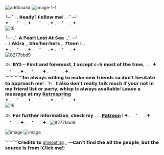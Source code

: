 ![ad60aa3d](https://github.com/OceansBlessing/OceansBlessing/assets/173688831/238b9f2e-69ad-4e76-a0ce-e5e7ace5f28e) ![image-1-1](https://github.com/OceansBlessing/OceansBlessing/assets/173688831/cba3224c-b656-4977-bc01-81f5aeb60823)


╰─ ˚ · . 𝗥𝗲𝗮𝗱𝘆? 𝗙𝗼𝗹𝗹𝗼𝘄 𝗺𝗲! . · ˚ ─╯   
   ✦ . 　⁺ 　 . ✦ . 　⁺ 　 . ✦ . 　⁺ 　 . ✦ .         
![16](https://github.com/OceansBlessing/OceansBlessing/assets/173688831/9ff22f66-e518-4e92-9d62-d9f7e91749b2)

╰─ ‧₊˚. 𝗔 𝗣𝗲𝗮𝗿𝗹 𝗟𝗼𝘀𝘁 𝗔𝘁 𝗦𝗲𝗮 ‧₊˚. ─╯    
. .꒰ 𝗔𝗸𝗶𝗿𝗮 ,, 𝗦𝗵𝗲/𝗵𝗲𝗿/𝗵𝗲𝗿𝘀 ,, 𝟳𝘁𝗲𝗲𝗻 ꒱. .   
   ✦ . 　⁺ 　 . ✦ . 　⁺ 　 . ✦ . 　⁺ 　 . ✦ .         
 ![8277bbd9](https://github.com/OceansBlessing/OceansBlessing/assets/173688831/b884a867-cf8f-4188-a614-8cff8a90f900)

౨ৎ. 𝗕𝗬𝗜— 𝗙𝗶𝗿𝘀𝘁 𝗮𝗻𝗱 𝗳𝗼𝗿𝗲𝗺𝗼𝘀𝘁, 𝗜 𝗮𝗰𝗰𝗲𝗽𝘁 𝗰+𝗵 𝗺𝗼𝘀𝘁 𝗼𝗳 𝘁𝗵𝗲 𝘁𝗶𝗺𝗲, . . .   ✦ . 　⁺ 　 . ✦ . 　⁺ 　 . ✦ . 　⁺ 　 . ✦ .    
︶︶︶︶𝗜𝗺 𝗮𝗹𝘄𝗮𝘆𝘀 𝘄𝗶𝗹𝗹𝗶𝗻𝗴 𝘁𝗼 𝗺𝗮𝗸𝗲 𝗻𝗲𝘄 𝗳𝗿𝗶𝗲𝗻𝗱𝘀 𝘀𝗼 𝗱𝗼𝗻'𝘁 𝗵𝗲𝘀𝗶𝘁𝗮𝘁𝗲 𝘁𝗼 𝗮𝗽𝗽𝗿𝗼𝗮𝗰𝗵 𝗺𝗲!   . ۫ ꣑ৎ   .   𝗜 𝗮𝗹𝘀𝗼 𝗱𝗼𝗻'𝘁 𝗿𝗲𝗮𝗹𝗹𝘆 𝘁𝗮𝗹𝗸 𝗺𝘂𝗰𝗵 𝗶𝗳 𝘆𝗼𝘂𝗿 𝗻𝗼𝘁 𝗶𝗻 𝗺𝘆 𝗳𝗿𝗶𝗲𝗻𝗱 𝗹𝗶𝘀𝘁 𝗼𝗿 𝗽𝗮𝗿𝘁𝘆, 𝘄𝗵𝗶𝘀𝗽 𝗶𝘀 𝗮𝗹𝘄𝗮𝘆𝘀 𝗮𝘃𝗮𝗶𝗹𝗮𝗯𝗹𝗲! 𝗟𝗲𝗮𝘃𝗲 𝗮 𝗺𝗲𝘀𝘀𝗮𝗴𝗲 𝗮𝘁 𝗺𝘆 [𝗥𝗲𝘁𝗿𝗼𝘀𝗽𝗿𝗶𝗻𝗴]( https://retrospring.net/@wintresr)   
  ✦ . 　⁺ 　 . ✦ . 　⁺ 　 . ✦ . 　⁺ 　 . ✦ .    
 ![16](https://github.com/OceansBlessing/OceansBlessing/assets/173688831/9ff22f66-e518-4e92-9d62-d9f7e91749b2)
 
౨ৎ. 𝗙𝗼𝗿 𝗳𝘂𝗿𝘁𝗵𝗲𝗿 𝗶𝗻𝗳𝗼𝗿𝗺𝗮𝘁𝗶𝗼𝗻, 𝗰𝗵𝗲𝗰𝗸 𝗺𝘆 . . . [𝗣𝗮𝘁𝗿𝗲𝗼𝗻]( https://www.patreon.com/LacedRibbon?fan_landing=true&view_as=public) !
✦ . 　⁺ 　 . ✦ . 　⁺ 　 . ✦ . 　⁺ 　 . ✦ .
 ![8277bbd9](https://github.com/OceansBlessing/OceansBlessing/assets/173688831/b884a867-cf8f-4188-a614-8cff8a90f900)

![image](https://github.com/OceansBlessing/OceansBlessing/assets/173688831/e4b66069-17ce-4529-87ff-f4da0648ec91) 
![image](https://github.cohttps://OceansBlessing/OceansBlessing/assets/173688831/bce8dae3-b05e-4c6a-a6d0-e409cb87d500)


︶︶︶𝗖𝗿𝗲𝗱𝗶𝘁𝘀 𝘁𝗼 [ghwosting](https://www.tumblr.com/ghwosting/753416654099283968/any-pink-pixel-dividers?source=share) ,, 
—𝗖𝗮𝗻'𝘁 𝗳𝗶𝗻𝗱 𝘁𝗵𝗲 𝗮𝗹𝗹 𝘁𝗵𝗲 𝗽𝗲𝗼𝗽𝗹𝗲, 𝗯𝘂𝘁 𝘁𝗵𝗲 𝘀𝗼𝘂𝗿𝗰𝗲 𝗶𝘀 𝗳𝗿𝗼𝗺 [𝗖𝗹𝗶𝗰𝗸 𝗺𝗲!]
